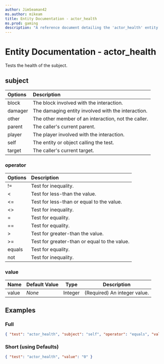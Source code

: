 ```yaml
---
author: JimSeaman42
ms.author: mikeam
title: Entity Documentation - actor_health
ms.prod: gaming
description: "A reference document detailing the 'actor_health' entity filter"
---
```


# Entity Documentation - actor_health

Tests the health of the subject.

## subject

| Options| Description |
|:-----------|:-----------|
| block| The block involved with the interaction. |
| damager| The damaging entity involved with the interaction. |
| other| The other member of an interaction, not the caller. |
| parent| The caller's current parent. |
| player| The player involved with the interaction. |
| self| The entity or object calling the test. |
| target| The caller's current target. |

### operator

| Options| Description |
|:-----------|:-----------|
| !=| Test for inequality. |
| <| Test for less-than the value. |
| <=| Test for less-than or equal to the value. |
| <>| Test for inequality. |
| =| Test for equality. |
| ==| Test for equality. |
| >| Test for greater-than the value. |
| >=| Test for greater-than or equal to the value. |
| equals| Test for equality. |
| not| Test for inequality. |

### value

|Name |Default Value  |Type  |Description  |
|---------|---------|---------|---------|
|value | *None* |Integer |(Required) An integer value. |

## Examples

### Full

```json
{ "test": "actor_health", "subject": "self", "operator": "equals", "value": "0" }
```

### Short (using Defaults)

```json
{ "test": "actor_health", "value": "0" }
```
